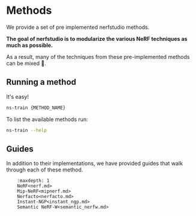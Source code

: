 # Methods

We provide a set of pre implemented nerfstudio methods.

**The goal of nerfstudio is to modularize the various NeRF techniques as much as possible.**

As a result, many of the techniques from these pre-implemented methods can be mixed 🎨.

## Running a method

It's easy!

```bash
ns-train {METHOD_NAME}
```

To list the available methods run:

```bash
ns-train --help
```

## Guides

In addition to their implementations, we have provided guides that walk through each of these method.

```{toctree}
    :maxdepth: 1
    NeRF<nerf.md>
    Mip-NeRF<mipnerf.md>
    Nerfacto<nerfacto.md>
    Instant-NGP<instant_ngp.md>
    Semantic NeRF-W<semantic_nerfw.md>
```
